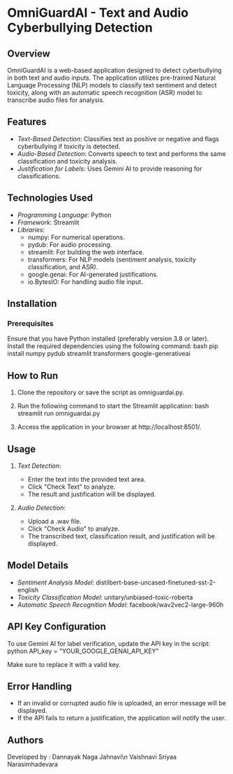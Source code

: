 # OmniGuardAI - Text and Audio Cyberbullying Detection

## Overview
OmniGuardAI is a web-based application designed to detect cyberbullying in both text and audio inputs. The application utilizes pre-trained Natural Language Processing (NLP) models to classify text sentiment and detect toxicity, along with an automatic speech recognition (ASR) model to transcribe audio files for analysis.

## Features
- *Text-Based Detection*: Classifies text as positive or negative and flags cyberbullying if toxicity is detected.
- *Audio-Based Detection*: Converts speech to text and performs the same classification and toxicity analysis.
- *Justification for Labels*: Uses Gemini AI to provide reasoning for classifications.

## Technologies Used
- *Programming Language*: Python
- *Framework*: Streamlit
- *Libraries*:
  - numpy: For numerical operations.
  - pydub: For audio processing.
  - streamlit: For building the web interface.
  - transformers: For NLP models (sentiment analysis, toxicity classification, and ASR).
  - google.genai: For AI-generated justifications.
  - io.BytesIO: For handling audio file input.

## Installation
### Prerequisites
Ensure that you have Python installed (preferably version 3.8 or later). Install the required dependencies using the following command:
bash
pip install numpy pydub streamlit transformers google-generativeai


## How to Run
1. Clone the repository or save the script as omniguardai.py.
2. Run the following command to start the Streamlit application:
bash
streamlit run omniguardai.py

3. Access the application in your browser at http://localhost:8501/.

## Usage
1. *Text Detection*:
   - Enter the text into the provided text area.
   - Click "Check Text" to analyze.
   - The result and justification will be displayed.

2. *Audio Detection*:
   - Upload a .wav file.
   - Click "Check Audio" to analyze.
   - The transcribed text, classification result, and justification will be displayed.

## Model Details
- *Sentiment Analysis Model*: distilbert-base-uncased-finetuned-sst-2-english
- *Toxicity Classification Model*: unitary/unbiased-toxic-roberta
- *Automatic Speech Recognition Model*: facebook/wav2vec2-large-960h

## API Key Configuration
To use Gemini AI for label verification, update the API key in the script:
python
API_key = "YOUR_GOOGLE_GENAI_API_KEY"

Make sure to replace it with a valid key.

## Error Handling
- If an invalid or corrupted audio file is uploaded, an error message will be displayed.
- If the API fails to return a justification, the application will notify the user.

## Authors
Developed by :
Dannayak Naga Jahnavi\n
Vaishnavi Sriyaa Narasimhadevara
